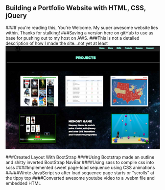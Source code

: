 ## Building a Portfolio Website with HTML, CSS, jQuery
###If you're reading this, You're Welcome. My super awesome website lies within. Thanks for stalking!
###Saving a version here on gitHub to use as base for pushing out to my host on AWS.
###This is not a detailed description of how I made the site...not yet at least
![alt text](img/ss.png "Description goes here")
<!--![My image](Willyb15.github.com/photo-gallery/Images/image1.jpg)-->
###Created Layout With BootStrap
####Using Bootstrap made an outline and shitty inverted BootStrap NavBar
####Using sass to compile css into scss
####Implemented sweet page-load sequence using CSS animations
#####Wrote JavaScript so after load sequence page starts or "scrolls" at the tippy top
####Converted awesome youtube video to a .webm file and embedded HTML
